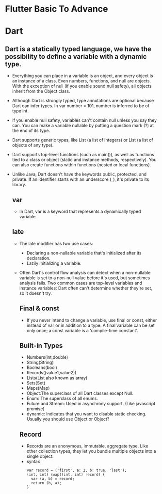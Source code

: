 # Flutter Basic To Advance
# Dart
## Dart is a statically typed language, we have the possibility to define a variable with a dynamic type. 
- Everything you can place in a variable is an object, and every object is an instance of a class. Even numbers, functions, and null are objects. With the exception of null (if you enable sound null safety), all objects inherit from the Object class.

- Although Dart is strongly typed, type annotations are optional because Dart can infer types. In var number = 101, number is inferred to be of type int.
- If you enable null safety, variables can't contain null unless you say they can. You can make a variable nullable by putting a question mark (?) at the end of its type.
- Dart supports generic types, like List<int> (a list of integers) or List<Object> (a list of objects of any type).
- Dart supports top-level functions (such as main()), as well as functions tied to a class or object (static and instance methods, respectively). You can also create functions within functions (nested or local functions).
- Unlike Java, Dart doesn't have the keywords public, protected, and private. If an identifier starts with an underscore (_), it's private to its library.

## var
- In Dart, var is a keyword that represents a dynamically typed variable.

## late
- The late modifier has two use cases:
    - Declaring a non-nullable variable that's initialized after its declaration.
    - Lazily initializing a variable.
- Often Dart's control flow analysis can detect when a non-nullable variable is set to a non-null value before it's used, but sometimes analysis fails. Two common cases are top-level variables and instance variables: Dart often can't determine whether they're set, so it doesn't try.

  ## Final & const
  - If you never intend to change a variable, use final or const, either instead of var or in addition to a type. A final variable can be set only once; a const variable is a 'compile-time constant'.
  ## Built-in Types
  - Numbers(int,double)
  - String(String)
  - Booleans(bool)
  - Records((value1,value2))
  - Lists(List also known as array)
  - Sets(Set)
  - Maps(Map)
  - Object:The superclass of all Dart classes except Null.
  - Enum: The superclass of all enums.
  - Future and Stream: Used in asynchrony support. (Like javascript promise)
  - dynamic: Indicates that you want to disable static checking. Usually you should use Object or Object?
  ## Record
  - Records are an anonymous, immutable, aggregate type. Like other collection types, they let you bundle multiple objects into a single object.
  - syntax
    ```
    var record = ('first', a: 2, b: true, 'last');
    (int, int) swap((int, int) record) {
      var (a, b) = record;
      return (b, a);
    }
    ```
    
